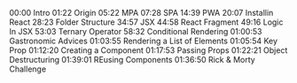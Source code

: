 00:00 Intro
01:22 Origin
05:22 MPA
07:28 SPA
14:39 PWA
20:07 Installin React
28:23 Folder Structure
34:57 JSX
44:58 React Fragment
49:16 Logic In JSX
53:03 Ternary Operator
58:32 Conditional Rendering
01:00:53 Gastronomic Advices
01:03:55 Rendering a List of Elements
01:05:54 Key Prop
01:12:20 Creating a Component
01:17:53 Passing Props
01:22:21 Object Destructuring
01:39:01 REusing Components
01:36:50 Rick & Morty Challenge
